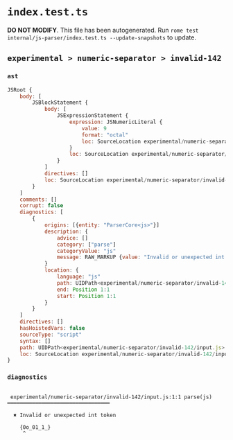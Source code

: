 # `index.test.ts`

**DO NOT MODIFY**. This file has been autogenerated. Run `rome test internal/js-parser/index.test.ts --update-snapshots` to update.

## `experimental > numeric-separator > invalid-142`

### `ast`

```javascript
JSRoot {
	body: [
		JSBlockStatement {
			body: [
				JSExpressionStatement {
					expression: JSNumericLiteral {
						value: 9
						format: "octal"
						loc: SourceLocation experimental/numeric-separator/invalid-142/input.js 1:1-1:9
					}
					loc: SourceLocation experimental/numeric-separator/invalid-142/input.js 1:1-1:9
				}
			]
			directives: []
			loc: SourceLocation experimental/numeric-separator/invalid-142/input.js 1:0-1:10
		}
	]
	comments: []
	corrupt: false
	diagnostics: [
		{
			origins: [{entity: "ParserCore<js>"}]
			description: {
				advice: []
				category: ["parse"]
				categoryValue: "js"
				message: RAW_MARKUP {value: "Invalid or unexpected int token"}
			}
			location: {
				language: "js"
				path: UIDPath<experimental/numeric-separator/invalid-142/input.js>
				end: Position 1:1
				start: Position 1:1
			}
		}
	]
	directives: []
	hasHoistedVars: false
	sourceType: "script"
	syntax: []
	path: UIDPath<experimental/numeric-separator/invalid-142/input.js>
	loc: SourceLocation experimental/numeric-separator/invalid-142/input.js 1:0-2:0
}
```

### `diagnostics`

```

 experimental/numeric-separator/invalid-142/input.js:1:1 parse(js) ━━━━━━━━━━━━━━━━━━━━━━━━━━━━━━━━━

  ✖ Invalid or unexpected int token

    {0o_01_1_}
     ^


```
